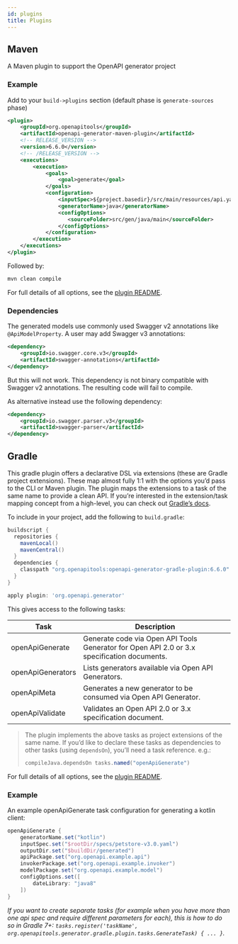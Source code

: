 ```yaml
---
id: plugins
title: Plugins
---
```


## Maven

A Maven plugin to support the OpenAPI generator project

### Example

Add to your `build->plugins` section (default phase is `generate-sources` phase)

```xml
<plugin>
    <groupId>org.openapitools</groupId>
    <artifactId>openapi-generator-maven-plugin</artifactId>
    <!-- RELEASE_VERSION -->
    <version>6.6.0</version>
    <!-- /RELEASE_VERSION -->
    <executions>
        <execution>
            <goals>
                <goal>generate</goal>
            </goals>
            <configuration>
                <inputSpec>${project.basedir}/src/main/resources/api.yaml</inputSpec>
                <generatorName>java</generatorName>
                <configOptions>
                   <sourceFolder>src/gen/java/main</sourceFolder>
                </configOptions>
            </configuration>
        </execution>
    </executions>
</plugin>
```

Followed by:

```bash
mvn clean compile
```

For full details of all options, see the [plugin README](https://github.com/OpenAPITools/openapi-generator/tree/master/modules/openapi-generator-maven-plugin).

### Dependencies

The generated models use commonly used Swagger v2 annotations like `@ApiModelProperty`. A user may add Swagger v3 annotations:

```xml
<dependency>
    <groupId>io.swagger.core.v3</groupId>
    <artifactId>swagger-annotations</artifactId>
</dependency>
```

But this will not work. This dependency is not binary compatible with Swagger v2 annotations. The resulting code will fail to compile.

As alternative instead use the following dependency:

```xml
<dependency>
    <groupId>io.swagger.parser.v3</groupId>
    <artifactId>swagger-parser</artifactId>
</dependency>
```

## Gradle

This gradle plugin offers a declarative DSL via extensions (these are Gradle project extensions). These map almost fully 1:1 with the options you’d pass to the CLI or Maven plugin. The plugin maps the extensions to a task of the same name to provide a clean API. If you’re interested in the extension/task mapping concept from a high-level, you can check out [Gradle’s docs](https://docs.gradle.org/current/userguide/custom_plugins.html#sec:mapping_extension_properties_to_task_properties).

To include in your project, add the following to `build.gradle`:

```groovy
buildscript {
  repositories {
    mavenLocal()
    mavenCentral()
  }
  dependencies {
    classpath "org.openapitools:openapi-generator-gradle-plugin:6.6.0"
  }
}

apply plugin: 'org.openapi.generator'
```

This gives access to the following tasks:

| Task              | Description                                                                                 |
|-------------------|---------------------------------------------------------------------------------------------|
| openApiGenerate   | Generate code via Open API Tools Generator for Open API 2.0 or 3.x specification documents. |
| openApiGenerators | Lists generators available via Open API Generators.                                         |
| openApiMeta       | Generates a new generator to be consumed via Open API Generator.                            |
| openApiValidate   | Validates an Open API 2.0 or 3.x specification document.                                    |

> The plugin implements the above tasks as project extensions of the same name. If you’d like to declare these tasks as dependencies to other tasks (using `dependsOn`), you’ll need a task reference. e.g.:
> ```groovy
> compileJava.dependsOn tasks.named("openApiGenerate")
> ```

For full details of all options, see the [plugin README](https://github.com/OpenAPITools/openapi-generator/tree/master/modules/openapi-generator-gradle-plugin).

### Example

An example openApiGenerate task configuration for generating a kotlin client:

```groovy
openApiGenerate {
    generatorName.set("kotlin")
    inputSpec.set("$rootDir/specs/petstore-v3.0.yaml")
    outputDir.set("$buildDir/generated")
    apiPackage.set("org.openapi.example.api")
    invokerPackage.set("org.openapi.example.invoker")
    modelPackage.set("org.openapi.example.model")
    configOptions.set([
        dateLibrary: "java8"
    ])
}
```

*If you want to create separate tasks (for example when you have more than one api spec and require different parameters for each), this is how to do so in Gradle 7+: `tasks.register('taskName', org.openapitools.generator.gradle.plugin.tasks.GenerateTask) { ... }`.*
